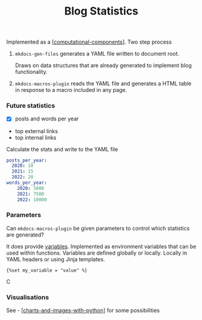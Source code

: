 ﻿---
tags:
- colophon
- statistics
- analytics
title: Blog Statistics
type: note
---
Implemented as a [[computational-components]]. Two step process

1. `mkdocs-gen-files` generates a YAML file written to document root.

    Draws on data structures that are already generated to implement blog functionality. 
2. `mkdocs-macros-plugin` reads the YAML file and generates a HTML table in response to a macro included in any page.

### Future statistics

- [x] posts and words per year
- top external links
- top internal links

Calculate the stats and write to the YAML file

```yaml
posts_per_year:
  2020: 10
  2021: 15
  2022: 20
words_per_year:
    2020: 5000
    2021: 7500
    2022: 10000 
```

### Parameters

Can `mkdocs-macros-plugin` be given parameters to control which statistics are generated?

It does provide [variables](https://mkdocs-macros-plugin.readthedocs.io/en/latest/#variables). Implemented as environment variables that can be used within functions. Variables are defined globally or locally. Locally in YAML headers or using Jinja templates.

```jinja2
{%set my_variable = "value" %}
```

C



### Visualisations

See - [[charts-and-images-with-python]] for some possibilities


[//begin]: # "Autogenerated link references for markdown compatibility"
[computational-components]: computational-components "Computational components"
[charts-and-images-with-python]: ../sense/Web-development/foam-dev/charts-and-images-with-python "Charts and images with Python"
[//end]: # "Autogenerated link references"